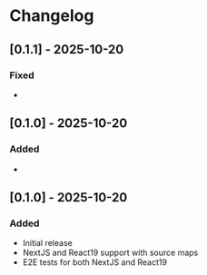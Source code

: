 # Changelog

## [0.1.1] - 2025-10-20

### Fixed
- 



## [0.1.0] - 2025-10-20

### Added
- 



## [0.1.0] - 2025-10-20

### Added
- Initial release
- NextJS and React19 support with source maps
- E2E tests for both NextJS and React19
